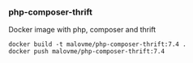 ### php-composer-thrift
Docker image with php, composer and thrift
```
docker build -t malovme/php-composer-thrift:7.4 .
docker push malovme/php-composer-thrift:7.4
```

